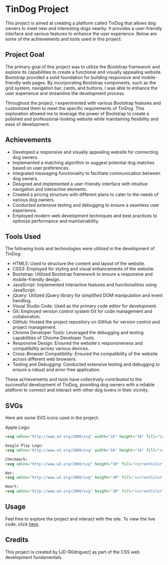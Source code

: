 # TinDog Project

This project is aimed at creating a platform called TinDog that allows dog owners to meet new and interesting dogs nearby. It provides a user-friendly interface and various features to enhance the user experience. Below are some of the achievements and tools used in this project:

## Project Goal

The primary goal of this project was to utilize the Bootstrap framework and explore its capabilities to create a functional and visually appealing website. Bootstrap provided a solid foundation for building responsive and mobile-friendly web pages. By incorporating Bootstrap components, such as the grid system, navigation bar, cards, and buttons, I was able to enhance the user experience and streamline the development process.

Throughout the project, I experimented with various Bootstrap features and customized them to meet the specific requirements of TinDog. This exploration allowed me to leverage the power of Bootstrap to create a polished and professional-looking website while maintaining flexibility and ease of development.

## Achievements

- Developed a responsive and visually appealing website for connecting dog owners.
- Implemented a matching algorithm to suggest potential dog matches based on user preferences.
- Integrated messaging functionality to facilitate communication between dog owners.
- Designed and implemented a user-friendly interface with intuitive navigation and interactive elements.
- Created a pricing structure with different plans to cater to the needs of various dog owners.
- Conducted extensive testing and debugging to ensure a seamless user experience.
- Employed modern web development techniques and best practices to optimize performance and maintainability.

## Tools Used

The following tools and technologies were utilized in the development of TinDog:

- HTML5: Used to structure the content and layout of the website.
- CSS3: Employed for styling and visual enhancements of the website.
- Bootstrap: Utilized Bootstrap framework to ensure a responsive and mobile-friendly design.
- JavaScript: Implemented interactive features and functionalities using JavaScript.
- jQuery: Utilized jQuery library for simplified DOM manipulation and event handling.
- Visual Studio Code: Used as the primary code editor for development.
- Git: Employed version control system Git for code management and collaboration.
- GitHub: Hosted the project repository on GitHub for version control and project management.
- Chrome Developer Tools: Leveraged the debugging and testing capabilities of Chrome Developer Tools.
- Responsive Design: Ensured the website's responsiveness and compatibility across various devices.
- Cross-Browser Compatibility: Ensured the compatibility of the website across different web browsers.
- Testing and Debugging: Conducted extensive testing and debugging to ensure a robust and error-free application.

These achievements and tools have collectively contributed to the successful development of TinDog, providing dog owners with a reliable platform to connect and interact with other dog lovers in their vicinity.

## SVGs

Here are some SVG icons used in the project:

Apple Logo:
```html
<svg xmlns="http://www.w3.org/2000/svg" width="16" height="16" fill="currentColor" class="bi bi-apple mb-1" viewBox="0 0 16 16"></svg>

Google Play Logo:
<svg xmlns="http://www.w3.org/2000/svg" width="16" height="16" fill="currentColor" class="bi bi-google-play mb-1" viewBox="0 0 16 16"></svg>

Checkmark:
<svg xmlns="http://www.w3.org/2000/svg" height="30" fill="currentColor" class="bi bi-check2-circle" viewBox="0 0 16 16"></svg>

Hat:
<svg xmlns="http://www.w3.org/2000/svg" height="30" fill="currentColor" class="bi bi-mortarboard" viewBox="0 0 16 16"></svg>

Heart:
<svg xmlns="http://www.w3.org/2000/svg" height="30" fill="currentColor" class="bi bi-arrow-through-heart" viewBox="0 0 16 16"></svg>

```

## Usage

Feel free to explore the project and interact with the site. To view the live code, click [here](https://jd-r0driguez.github.io/bootstrap-play-around-site/).


## Credits

This project is created by [JD-R0driguez] as part of the CSS web development fundamentals